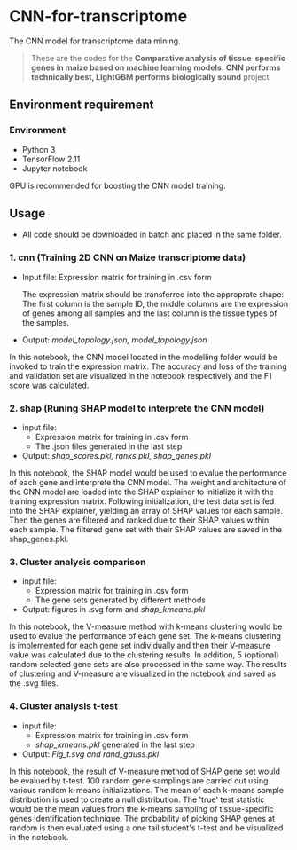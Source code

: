 # CNN-for-transcriptome
The CNN model for transcriptome data mining. 

> These are the codes for the **Comparative analysis of tissue-specific genes in maize based on machine learning models: CNN performs technically best, LightGBM performs biologically sound** project
> 

## Environment requirement

### Environment

- Python 3
- TensorFlow 2.11
- Jupyter notebook

GPU is recommended for boosting the CNN model training.


## Usage

- All code should be downloaded in batch and placed in the same folder.

### 1.  cnn (****Training 2D CNN on Maize transcriptome data****)

- Input file: Expression matrix for training in .csv form
    
    The expression matrix should be transferred into the approprate shape: The first column is the sample ID, the middle columns are the expression of genes among all samples and the last column is the tissue types of the samples.
    
- Output: *model_topology.json, model_topology.json*

In this notebook, the CNN model located in the modelling folder would be invoked to train the expression matrix. The accuracy and loss of the training and validation set are visualized in the notebook respectively and the F1 score was calculated.

### 2. shap (Runing SHAP model to interprete the CNN model)

- input file:
    - Expression matrix for training in .csv form
    - The .json files generated in the last step
- Output: *shap_scores.pkl, ranks.pkl, shap_genes.pkl*

In this notebook, the SHAP model would be used to evalue the performance of each gene and interprete the CNN model. The weight and architecture of the CNN model are loaded into the SHAP explainer to initialize it with the training expression matrix. Following initialization, the test data set is fed into the SHAP explainer, yielding an array of SHAP values for each sample. Then the genes are filtered and ranked due to their SHAP values within each sample. The filtered gene set with their SHAP values are saved in the shap_genes.pkl.

### 3. ****Cluster analysis comparison****

- input file:
    - Expression matrix for training in .csv form
    - The gene sets generated by different methods
- Output: figures in .svg form and *shap_kmeans.pkl*

In this notebook, the V-measure method with k-means clustering would be used to evalue the performance of each gene set. The k-means clustering is implemented for each gene set individually and then their V-measure value was calculated due to the clustering results. In addition, 5 (optional) random selected gene sets are also processed in the same way. The results of clustering and V-measure are visualized in the notebook and saved as the .svg files.

### 4. ****Cluster analysis t-test****

- input file:
    - Expression matrix for training in .csv form
    - *shap_kmeans.pkl* generated in the last step
- Output: *Fig_t.svg and rand_gauss.pkl*

In this notebook, the result of V-measure method of SHAP gene set would be evalued by t-test. 100 random gene samplings are carried out using various random k-means initializations. The mean of each k-means sample distribution is used to create a null distribution. The 'true' test statistic would be the mean values from the k-means sampling of tissue-specific genes identification technique. The probability of picking SHAP genes at random is then evaluated using a one tail student's t-test and be visualized in the notebook.
